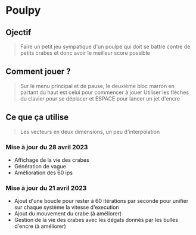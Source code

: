 # Poulpy

## Ojectif 

> Faire un petit jeu sympatique d'un poulpe qui doit se battre contre de petits crabes et donc avoir le meilleur score possible

## Comment jouer ?

> Sur le menu principal et de pause, le deuxième bloc marron en partant du haut est celui pour commencer à jouer
> Utiliser les flèches du clavier pour se déplacer et ESPACE pour lancer un jet d'encre

## Ce que ça utilise

> Les vecteurs en deux dimensions, un peu d'interpolation

### Mise à jour du 28 avril 2023

- Affichage de la vie des crabes
- Génération de vague
- Amélioration des 60 ips

### Mise à jour du 21 avril 2023

- Ajout d'une boucle pour rester à 60 itérations par seconde pour unifier sur chaque système la vitesse d'execution
- Ajout du mouvement du crabe (à améliorer)
- Gestion de la vie des crabes avec les dégats donnés par les bulles d'encre (à améliorer)

